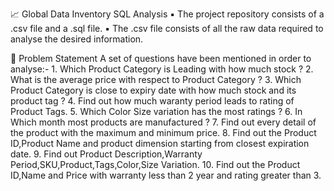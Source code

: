 📈 Global Data Inventory SQL Analysis
    ▪ The project repository consists of a .csv file and a .sql file.
    ▪ The .csv file consists of all the raw data required to analyse the desired information.

🎯 Problem Statement
   A set of questions have been mentioned in order to analyse:-
    1. Which Product Category is Leading with how much stock ?
    2. What is the average price with respect to Product Category ?
    3. Which Product Category is close to expiry date with how much stock and its product tag ?
    4. Find out how much waranty period leads to rating of Product Tags.
    5. Which Color Size variation has the most ratings ?
    6. In Which month most products are manufactured ?
    7. Find out every detail of the product with the maximum and minimum price.
    8. Find out the Product ID,Product Name and product dimension starting from closest expiration date.
    9. Find out Product Description,Warranty Period,SKU,Product,Tags,Color,Size Variation.
    10. Find out the Product ID,Name and Price with warranty less than 2 year and rating greater than 3.
    
